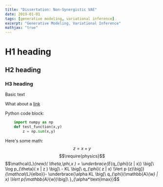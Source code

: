 ```yaml
---
title: "Dissertation: Non-Synergistic VAE"
date: 2019-01-01
tags: [generative modeling, variational inference]
excerpt: "Generative Modeling, Variational Inference"
mathjax: "true"
---
```


# H1 heading

## H2 heading

### H3 heading

Basic text

What about a [link](https://google.com)

Python code block:
```python
    import numpy as np
    def test_function(x,y)
        z = np.sum(x,y)

```

Here's some math:
$$z= x+y$$
$$\newcommand{\infdiv}{D_{KL}\infdivx}$$
$$\require{physics}$$
$$\mathcal{L}_{new}( \theta,\phi,x ) =  \underbrace{E_{q_{\phi}(z | x)} \big[\ \log p_{\theta}( x | z ) \big]\ - KL \big[\ q_{\phi}( z | x) \Vert p (z)\big]\}_{\mathcal{L}_{elbo}}- \underbrace{\alpha KL \big[\ q_{\phi}(\mathbb{A}_{w} | x) \Vert p(\mathbb{A}_{w})\big]\ }_{\alpha*\text{Imax}}$$

